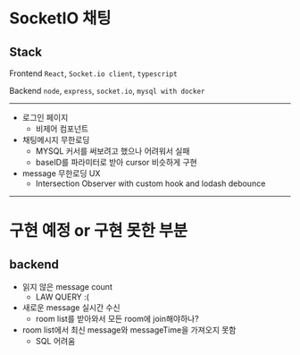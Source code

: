 # SocketIO 채팅

## Stack

Frontend `React`, `Socket.io client`, `typescript`

Backend `node`, `express`, `socket.io`, `mysql with docker`

---

- 로그인 페이지
  - 비제어 컴포넌트
- 채팅메시지 무한로딩
  - MYSQL 커서를 써보려고 했으나 어려워서 실패
  - baseID를 파라미터로 받아 cursor 비슷하게 구현
- message 무한로딩 UX
  - Intersection Observer with custom hook and lodash debounce


---

# 구현 예정 or 구현 못한 부분

## backend

- 읽지 않은 message count
  - LAW QUERY :(
- 새로운 message 실시간 수신
  - room list를 받아와서 모든 room에 join해야하나?
- room list에서 최신 message와 messageTime을 가져오지 못함
  - SQL 어려움